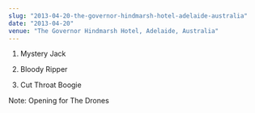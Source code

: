 ```yaml
---
slug: "2013-04-20-the-governor-hindmarsh-hotel-adelaide-australia"
date: "2013-04-20"
venue: "The Governor Hindmarsh Hotel, Adelaide, Australia"
---
```


 1. Mystery Jack

 2. Bloody Ripper

 3. Cut Throat Boogie


Note: Opening for The Drones
